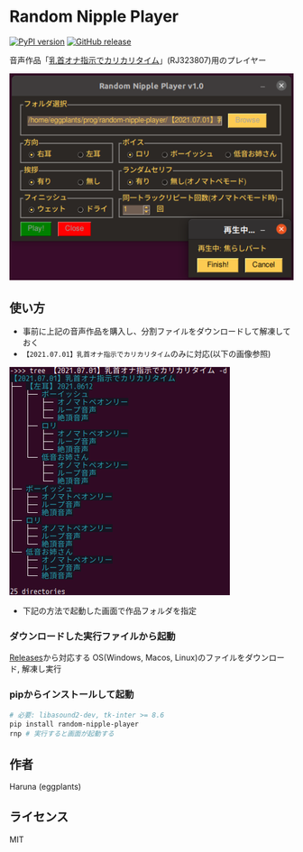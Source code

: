 # Random Nipple Player

[![PyPI version](https://img.shields.io/pypi/v/random-nipple-player)](https://pypi.org/project/random-nipple-player) [![GitHub release](https://img.shields.io/github/v/release/eggplants/random-nipple-player)](https://github.com/eggplants/random-nipple-player/releases)

音声作品「[乳首オナ指示でカリカリタイム](https://www.dlsite.com/maniax/work/=/product_id/RJ323807.html)」(RJ323807)用のプレイヤー

![scr1](img/scr1.png)

## 使い方

- 事前に上記の音声作品を購入し、分割ファイルをダウンロードして解凍しておく
- `【2021.07.01】乳首オナ指示でカリカリタイム`のみに対応(以下の画像参照)

![scr2](img/scr2.png)

- 下記の方法で起動した画面で作品フォルダを指定

### ダウンロードした実行ファイルから起動

[Releases](https://github.com/eggplants/random-nipple-player/releases)から対応する OS(Windows, Macos, Linux)のファイルをダウンロード, 解凍し実行

### pipからインストールして起動

```bash
# 必要: libasound2-dev, tk-inter >= 8.6
pip install random-nipple-player
rnp # 実行すると画面が起動する
```

## 作者

Haruna (eggplants)

## ライセンス

MIT
